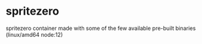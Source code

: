 # spritezero
spritezero container made with some of the few available pre-built binaries (linux/amd64 node:12)
